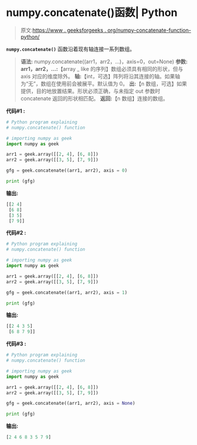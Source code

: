 # numpy.concatenate()函数| Python

> 原文:[https://www . geeksforgeeks . org/numpy-concatenate-function-python/](https://www.geeksforgeeks.org/numpy-concatenate-function-python/)

**`numpy.concatenate()`** 函数沿着现有轴连接一系列数组。

> **语法:** numpy.concatenate((arr1，arr2，…)，axis=0，out=None)
> **参数:**
> **arr1，arr2，…:**【array _ like 的序列】数组必须具有相同的形状，但与 axis 对应的维度除外。
> **轴:**【int，可选】阵列将沿其连接的轴。如果轴为“无”，数组在使用前会被展平。默认值为 0。
> **出:**【n 数组，可选】如果提供，目的地放置结果。形状必须正确，与未指定 out 参数时 concatenate 返回的形状相匹配。
> **返回:**【n 数组】连接的数组。

**代码#1 :**

```py
# Python program explaining
# numpy.concatenate() function

# importing numpy as geek 
import numpy as geek

arr1 = geek.array([[2, 4], [6, 8]])
arr2 = geek.array([[3, 5], [7, 9]])

gfg = geek.concatenate((arr1, arr2), axis = 0)

print (gfg)
```

**输出:**

```py
[[2 4]
 [6 8]
 [3 5]
 [7 9]]

```

**代码#2 :**

```py
# Python program explaining
# numpy.concatenate() function

# importing numpy as geek 
import numpy as geek

arr1 = geek.array([[2, 4], [6, 8]])
arr2 = geek.array([[3, 5], [7, 9]])

gfg = geek.concatenate((arr1, arr2), axis = 1)

print (gfg)
```

**输出:**

```py
[[2 4 3 5]
 [6 8 7 9]]

```

**代码#3 :**

```py
# Python program explaining
# numpy.concatenate() function

# importing numpy as geek 
import numpy as geek

arr1 = geek.array([[2, 4], [6, 8]])
arr2 = geek.array([[3, 5], [7, 9]])

gfg = geek.concatenate((arr1, arr2), axis = None)

print (gfg)
```

**输出:**

```py
[2 4 6 8 3 5 7 9]

```